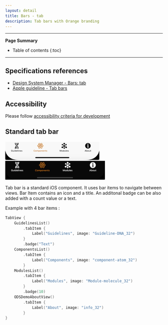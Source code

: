 ```yaml
---
layout: detail
title: Bars - tab
description: Tab bars with Orange branding
---
```


---

**Page Summary**

* Table of contents
{:toc}

---

## Specifications references

- [Design System Manager - Bars: tab](https://system.design.orange.com/0c1af118d/p/08dab8-bars-tab/b/778ed0)
- [Apple guideline - Tab bars](https://developer.apple.com/design/human-interface-guidelines/components/navigation-and-search/tab-bars/)

## Accessibility

Please follow [accessibility criteria for development](https://a11y-guidelines.orange.com/en/mobile/ios/)

## Standard tab bar

![Tab bar light](images/bars_tab_light.png)
![Tab bar dark](images/bars_tab_dark.png)

Tab bar is a standard iOS component. It uses bar items to navigate between views.
Bar Item contains an icon and a title.
An additonal badge can be also added with a count value or a text.

Example with 4 bar items :

```swift
TabView {
    GuidelinesList()
        .tabItem {
            Label("Guidelines", image: "Guideline-DNA_32")
        }
        .badge("Text")
    ComponentsList()
        .tabItem {
            Label("Components", image: "component-atom_32")
        }
    ModulesList()
        .tabItem {
            Label("Modules", image: "Module-molecule_32")
        }
        .badge(10)
    ODSDemoAboutView()
        .tabItem {
            Label("About", image: "info_32")
        }
}
```
